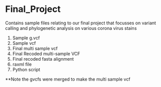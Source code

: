 # Final_Project
Contains sample files relating to our final project that focusses on variant calling and phylogenetic analysis on various corona virus stains
1. Sample g.vcf
2. Sample vcf
3. Final multi sample vcf
4. Final Recoded multi-sample VCF
5. Final recoded fasta alignment
6. raxml file
7. Python script

**Note the gvcfs were merged to make the multi sample vcf

